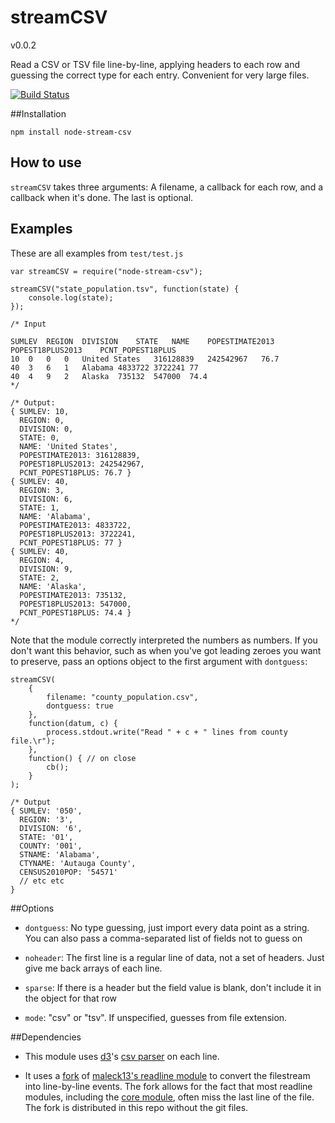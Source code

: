 streamCSV
==========
v0.0.2

Read a CSV or TSV file line-by-line, applying headers to each row and guessing the correct type for each entry. Convenient for very large files.

[![Build Status](https://travis-ci.org/TimeMagazine/streamCSV.png)](https://travis-ci.org/TimeMagazine/streamCSV)

##Installation

	npm install node-stream-csv

## How to use

`streamCSV` takes three arguments: A filename, a callback for each row, and a callback when it's done. The last is optional.

## Examples

These are all examples from `test/test.js`

	var streamCSV = require("node-stream-csv");

	streamCSV("state_population.tsv", function(state) {
		console.log(state);
	});

	/* Input

	SUMLEV	REGION	DIVISION	STATE	NAME	POPESTIMATE2013	POPEST18PLUS2013	PCNT_POPEST18PLUS
	10	0	0	0	United States	316128839	242542967	76.7
	40	3	6	1	Alabama	4833722	3722241	77
	40	4	9	2	Alaska	735132	547000	74.4
	*/

	/* Output:
	{ SUMLEV: 10,
	  REGION: 0,
	  DIVISION: 0,
	  STATE: 0,
	  NAME: 'United States',
	  POPESTIMATE2013: 316128839,
	  POPEST18PLUS2013: 242542967,
	  PCNT_POPEST18PLUS: 76.7 }
	{ SUMLEV: 40,
	  REGION: 3,
	  DIVISION: 6,
	  STATE: 1,
	  NAME: 'Alabama',
	  POPESTIMATE2013: 4833722,
	  POPEST18PLUS2013: 3722241,
	  PCNT_POPEST18PLUS: 77 }
	{ SUMLEV: 40,
	  REGION: 4,
	  DIVISION: 9,
	  STATE: 2,
	  NAME: 'Alaska',
	  POPESTIMATE2013: 735132,
	  POPEST18PLUS2013: 547000,
	  PCNT_POPEST18PLUS: 74.4 }	  
	*/

Note that the module correctly interpreted the numbers as numbers. If you don't want this behavior, such as when you've got leading zeroes you want to preserve, pass an options object to the first argument with `dontguess`:

	streamCSV(
		{
			filename: "county_population.csv",
			dontguess: true
		},
		function(datum, c) {
			process.stdout.write("Read " + c + " lines from county file.\r");
		},
		function() { // on close 
			cb();
		}		
	);

	/* Output 
	{ SUMLEV: '050',
	  REGION: '3',
	  DIVISION: '6',
	  STATE: '01',
	  COUNTY: '001',
	  STNAME: 'Alabama',
	  CTYNAME: 'Autauga County',
	  CENSUS2010POP: '54571'
	  // etc etc
	}

##Options

+ `dontguess`: No type guessing, just import every data point as a string. You can also pass a comma-separated list of fields not to guess on

+ `noheader`: The first line is a regular line of data, not a set of headers. Just give me back arrays of each line.

+ `sparse`: If there is a header but the field value is blank, don't include it in the object for that row

+ `mode`: "csv" or "tsv". If unspecified, guesses from file extension.

##Dependencies
+ This module uses [d3](https://github.com/mbostock/d3)'s [csv parser](https://github.com/mbostock/d3/wiki/CSV) on each line.

+ It uses a [fork](https://github.com/TimeMagazine/readline) of [maleck13's readline module](https://github.com/maleck13/readline) to convert the filestream into line-by-line events. The fork allows for the fact that most readline modules, including the [core module](http://nodejs.org/api/readline.html), often miss the last line of the file. The fork is distributed in this repo without the git files. 
